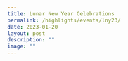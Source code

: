 ```yaml
---
title: Lunar New Year Celebrations
permalink: /highlights/events/lny23/
date: 2023-01-20
layout: post
description: ""
image: ""
---
```

